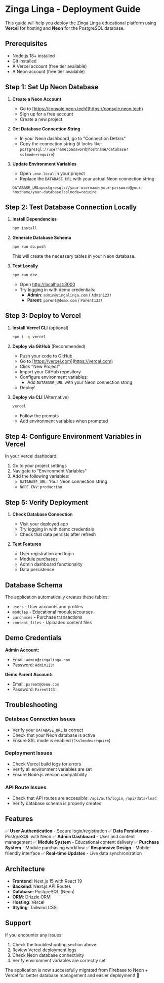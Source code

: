 # Zinga Linga - Deployment Guide

This guide will help you deploy the Zinga Linga educational platform using **Vercel** for hosting and **Neon** for the PostgreSQL database.

## Prerequisites

- Node.js 18+ installed
- Git installed
- A Vercel account (free tier available)
- A Neon account (free tier available)

## Step 1: Set Up Neon Database

1. **Create a Neon Account**
   - Go to [https://console.neon.tech](https://console.neon.tech)
   - Sign up for a free account
   - Create a new project

2. **Get Database Connection String**
   - In your Neon dashboard, go to "Connection Details"
   - Copy the connection string (it looks like: `postgresql://username:password@hostname/database?sslmode=require`)

3. **Update Environment Variables**
   - Open `.env.local` in your project
   - Replace the `DATABASE_URL` with your actual Neon connection string:
   ```
   DATABASE_URL=postgresql://your-username:your-password@your-hostname/your-database?sslmode=require
   ```

## Step 2: Test Database Connection Locally

1. **Install Dependencies**
   ```bash
   npm install
   ```

2. **Generate Database Schema**
   ```bash
   npm run db:push
   ```
   This will create the necessary tables in your Neon database.

3. **Test Locally**
   ```bash
   npm run dev
   ```
   - Open [http://localhost:3000](http://localhost:3000)
   - Try logging in with demo credentials:
     - **Admin**: `admin@zingalinga.com` / `Admin123!`
     - **Parent**: `parent@demo.com` / `Parent123!`

## Step 3: Deploy to Vercel

1. **Install Vercel CLI** (optional)
   ```bash
   npm i -g vercel
   ```

2. **Deploy via GitHub** (Recommended)
   - Push your code to GitHub
   - Go to [https://vercel.com](https://vercel.com)
   - Click "New Project"
   - Import your GitHub repository
   - Configure environment variables:
     - Add `DATABASE_URL` with your Neon connection string
   - Deploy!

3. **Deploy via CLI** (Alternative)
   ```bash
   vercel
   ```
   - Follow the prompts
   - Add environment variables when prompted

## Step 4: Configure Environment Variables in Vercel

In your Vercel dashboard:
1. Go to your project settings
2. Navigate to "Environment Variables"
3. Add the following variables:
   - `DATABASE_URL`: Your Neon connection string
   - `NODE_ENV`: `production`

## Step 5: Verify Deployment

1. **Check Database Connection**
   - Visit your deployed app
   - Try logging in with demo credentials
   - Check that data persists after refresh

2. **Test Features**
   - User registration and login
   - Module purchases
   - Admin dashboard functionality
   - Data persistence

## Database Schema

The application automatically creates these tables:
- `users` - User accounts and profiles
- `modules` - Educational modules/courses
- `purchases` - Purchase transactions
- `content_files` - Uploaded content files

## Demo Credentials

**Admin Account:**
- Email: `admin@zingalinga.com`
- Password: `Admin123!`

**Demo Parent Account:**
- Email: `parent@demo.com`
- Password: `Parent123!`

## Troubleshooting

### Database Connection Issues
- Verify your `DATABASE_URL` is correct
- Check that your Neon database is active
- Ensure SSL mode is enabled (`?sslmode=require`)

### Deployment Issues
- Check Vercel build logs for errors
- Verify all environment variables are set
- Ensure Node.js version compatibility

### API Route Issues
- Check that API routes are accessible: `/api/auth/login`, `/api/data/load`
- Verify database schema is properly created

## Features

✅ **User Authentication** - Secure login/registration
✅ **Data Persistence** - PostgreSQL with Neon
✅ **Admin Dashboard** - User and content management
✅ **Module System** - Educational content delivery
✅ **Purchase System** - Module purchasing workflow
✅ **Responsive Design** - Mobile-friendly interface
✅ **Real-time Updates** - Live data synchronization

## Architecture

- **Frontend**: Next.js 15 with React 19
- **Backend**: Next.js API Routes
- **Database**: PostgreSQL (Neon)
- **ORM**: Drizzle ORM
- **Hosting**: Vercel
- **Styling**: Tailwind CSS

## Support

If you encounter any issues:
1. Check the troubleshooting section above
2. Review Vercel deployment logs
3. Check Neon database connectivity
4. Verify environment variables are correctly set

The application is now successfully migrated from Firebase to Neon + Vercel for better database management and easier deployment! 🚀